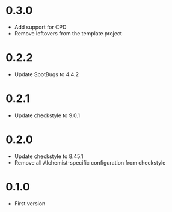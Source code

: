 # 0.3.0

* Add support for CPD
* Remove leftovers from the template project

# 0.2.2

* Update SpotBugs to 4.4.2

# 0.2.1

* Update checkstyle to 9.0.1

# 0.2.0

* Update checkstyle to 8.45.1
* Remove all Alchemist-specific configuration from checkstyle

# 0.1.0

* First version
